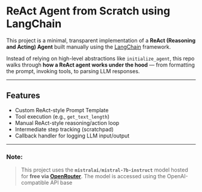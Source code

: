 # ReAct Agent from Scratch using LangChain

This project is a minimal, transparent implementation of a **ReAct (Reasoning and Acting) Agent** built manually using the [LangChain](https://github.com/langchain-ai/langchain) framework.

Instead of relying on high-level abstractions like `initialize_agent`, this repo walks through **how a ReAct agent works under the hood** — from formatting the prompt, invoking tools, to parsing LLM responses.

---

## Features

- Custom ReAct-style Prompt Template
- Tool execution (e.g., `get_text_length`)
- Manual ReAct-style reasoning/action loop
- Intermediate step tracking (scratchpad)
- Callback handler for logging LLM input/output

---

### **Note**:

> This project uses the **`mistralai/mistral-7b-instruct`** model hosted for **free via [OpenRouter](https://openrouter.ai)**.
> The model is accessed using the OpenAI-compatible API base
